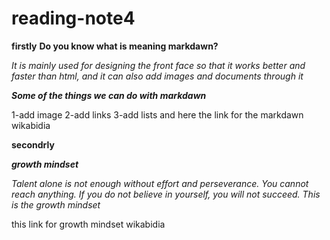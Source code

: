 # reading-note4
**firstly** 
**Do you know what is meaning markdawn?**

*It is mainly used for designing the front face so that it works better and faster than html, and it can also add images and documents through it*

***Some of the things we can do with markdawn***

1-add image
2-add links
3-add lists
and here the link for the markdawn wikabidia

**secondrly**

***growth mindset***

*Talent alone is not enough without effort and perseverance. You cannot reach anything. If you do not believe in yourself, you will not succeed. This is the growth mindset*

this link for growth mindset wikabidia
